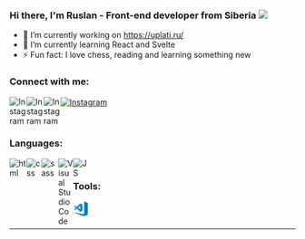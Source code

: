 ### Hi there, I'm Ruslan - Front-end developer from Siberia <img src="https://raw.githubusercontent.com/MartinHeinz/MartinHeinz/master/wave.gif" width="30px">

- 🔭 I’m currently working on <https://uplati.ru/>
- 🌱 I’m currently learning React and Svelte
- ⚡ Fun fact: I love chess, reading and learning something new

### Connect with me:

[<img align="left" alt="Instagram" width="30px" src="https://upload.wikimedia.org/wikipedia/commons/thumb/5/58/Instagram-Icon.png/1200px-Instagram-Icon.png" />][instagram]
[<img align="left" alt="Instagram" width="30px" src="https://upload.wikimedia.org/wikipedia/commons/thumb/8/82/Telegram_logo.svg/768px-Telegram_logo.svg.png" />][telegram]


[<img align="left" alt="Instagram" width="30px" src="https://cdn.icon-icons.com/icons2/1121/PNG/512/1486147202-social-media-circled-network10_79475.png" />][vk]
[<img align="center" alt="Instagram" width="30px" src="https://upload.wikimedia.org/wikipedia/commons/thumb/a/ab/Gmail_Icon.svg/1280px-Gmail_Icon.svg.png" />][mail]


<br />

### Languages:
<img align="left" alt="html" width="30px" src="https://icon-library.com/images/html5-icon/html5-icon-13.jpg" />
<img align="left" alt="css" width="26px" src="https://cdn.iconscout.com/icon/free/png-256/css3-9-1175237.png" />
<img align="left" alt="sass" width="30px" src="https://www.pngkey.com/png/full/377-3771917_scss-logo.png" />
<img align="left" alt="Visual Studio Code" width="26px" src="https://icon-library.com/images/html5-icon/html5-icon-13.jpg" />
<img align="left" alt="JS" width="26px" src="https://sujanbyanjankar.com.np/wp-content/uploads/2019/09/javascript.png" />


<br />

### Tools:

<img align="left" alt="Visual Studio Code" width="26px" src="https://raw.githubusercontent.com/github/explore/80688e429a7d4ef2fca1e82350fe8e3517d3494d/topics/visual-studio-code/visual-studio-code.png" />

<br />
<br />

---

[instagram]: https://www.instagram.com/saymurrmeow/
[telegram]: https://t.me/savinovsky_r
[vk]: https://www.vk.com/mister_misty_eye/
[mail]: savinovsky.r@gmail.com
